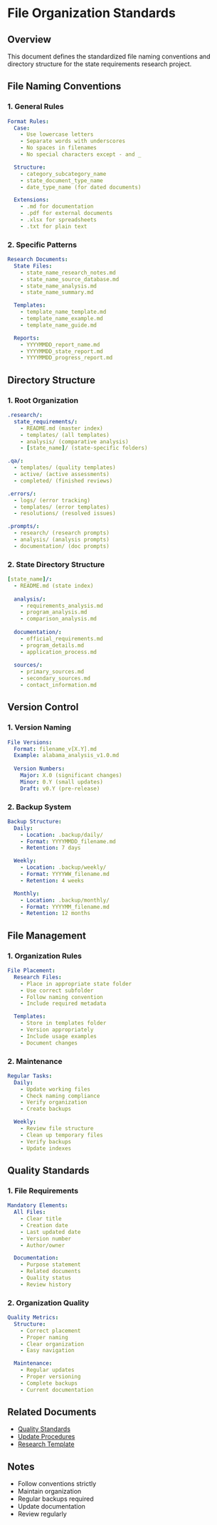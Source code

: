 # File Organization Standards

## Overview
This document defines the standardized file naming conventions and directory structure for the state requirements research project.

## File Naming Conventions

### 1. General Rules
```yaml
Format Rules:
  Case:
    - Use lowercase letters
    - Separate words with underscores
    - No spaces in filenames
    - No special characters except - and _

  Structure:
    - category_subcategory_name
    - state_document_type_name
    - date_type_name (for dated documents)

  Extensions:
    - .md for documentation
    - .pdf for external documents
    - .xlsx for spreadsheets
    - .txt for plain text
```

### 2. Specific Patterns
```yaml
Research Documents:
  State Files:
    - state_name_research_notes.md
    - state_name_source_database.md
    - state_name_analysis.md
    - state_name_summary.md

  Templates:
    - template_name_template.md
    - template_name_example.md
    - template_name_guide.md

  Reports:
    - YYYYMMDD_report_name.md
    - YYYYMMDD_state_report.md
    - YYYYMMDD_progress_report.md
```

## Directory Structure

### 1. Root Organization
```yaml
.research/:
  state_requirements/:
    - README.md (master index)
    - templates/ (all templates)
    - analysis/ (comparative analysis)
    - [state_name]/ (state-specific folders)

.qa/:
  - templates/ (quality templates)
  - active/ (active assessments)
  - completed/ (finished reviews)

.errors/:
  - logs/ (error tracking)
  - templates/ (error templates)
  - resolutions/ (resolved issues)

.prompts/:
  - research/ (research prompts)
  - analysis/ (analysis prompts)
  - documentation/ (doc prompts)
```

### 2. State Directory Structure
```yaml
[state_name]/:
  - README.md (state index)
  
  analysis/:
    - requirements_analysis.md
    - program_analysis.md
    - comparison_analysis.md
  
  documentation/:
    - official_requirements.md
    - program_details.md
    - application_process.md
  
  sources/:
    - primary_sources.md
    - secondary_sources.md
    - contact_information.md
```

## Version Control

### 1. Version Naming
```yaml
File Versions:
  Format: filename_v[X.Y].md
  Example: alabama_analysis_v1.0.md
  
  Version Numbers:
    Major: X.0 (significant changes)
    Minor: 0.Y (small updates)
    Draft: v0.Y (pre-release)
```

### 2. Backup System
```yaml
Backup Structure:
  Daily:
    - Location: .backup/daily/
    - Format: YYYYMMDD_filename.md
    - Retention: 7 days

  Weekly:
    - Location: .backup/weekly/
    - Format: YYYYWW_filename.md
    - Retention: 4 weeks

  Monthly:
    - Location: .backup/monthly/
    - Format: YYYYMM_filename.md
    - Retention: 12 months
```

## File Management

### 1. Organization Rules
```yaml
File Placement:
  Research Files:
    - Place in appropriate state folder
    - Use correct subfolder
    - Follow naming convention
    - Include required metadata

  Templates:
    - Store in templates folder
    - Version appropriately
    - Include usage examples
    - Document changes
```

### 2. Maintenance
```yaml
Regular Tasks:
  Daily:
    - Update working files
    - Check naming compliance
    - Verify organization
    - Create backups

  Weekly:
    - Review file structure
    - Clean up temporary files
    - Verify backups
    - Update indexes
```

## Quality Standards

### 1. File Requirements
```yaml
Mandatory Elements:
  All Files:
    - Clear title
    - Creation date
    - Last updated date
    - Version number
    - Author/owner

  Documentation:
    - Purpose statement
    - Related documents
    - Quality status
    - Review history
```

### 2. Organization Quality
```yaml
Quality Metrics:
  Structure:
    - Correct placement
    - Proper naming
    - Clear organization
    - Easy navigation

  Maintenance:
    - Regular updates
    - Proper versioning
    - Complete backups
    - Current documentation
```

## Related Documents
- [Quality Standards](../../../.qa/templates/quality_standards.md)
- [Update Procedures](update_procedures.md)
- [Research Template](state_research_template.md)

## Notes
- Follow conventions strictly
- Maintain organization
- Regular backups required
- Update documentation
- Review regularly 